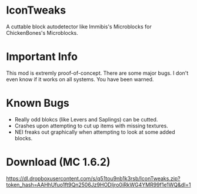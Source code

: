 IconTweaks
==========

A cuttable block autodetector like Immibis's Microblocks for ChickenBones's Microblocks.

Important Info
==============

This mod is extremly proof-of-concept. There are some major bugs. I don't even know if it works on all systems. You have been warned.

Known Bugs
==========

* Really odd blokcs (like Levers and Saplings) can be cutted.
* Crashes upon attempting to cut up items with missing textures.
* NEI freaks out graphically when attempting to look at some added blocks.

Download (MC 1.6.2)
===================

https://dl.dropboxusercontent.com/s/q51tou9nb1k3rsb/IconTweaks.zip?token_hash=AAHhUfuo1ft9Qn2506Jz9HODIjro0iRkWG4YMR99f1e1WQ&dl=1